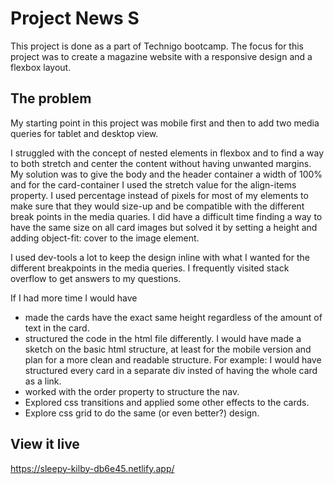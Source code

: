 # Project News S

This project is done as a part of Technigo bootcamp. The focus for this project was to create a magazine website with a responsive design and a flexbox layout.

## The problem

My starting point in this project was mobile first and then to add two media queries for tablet and desktop view.
 
I struggled with the concept of nested elements in flexbox and to find a way to both stretch and center the content without having unwanted margins. My solution was to give the body and the header container a width of 100% and for the card-container I used the stretch value for the align-items property.
I used percentage instead of pixels for most of my elements to make sure that they would size-up and be compatible with the different break points in the media quaries. I did have a difficult time finding a way to have the same size on all card images but solved it by setting a height and adding object-fit: cover to the image element.

I used dev-tools a lot to keep the design inline with what I wanted for the different breakpoints in the media queries. I frequently visited stack overflow to get answers to my questions.

If I had more time I would have  
- made the cards have the exact same height regardless of the amount of text in the card.
- structured the code in the html file differently. I would have made a sketch on the basic html structure, at least for the mobile version and plan for a more clean and readable structure. For example: I would have structured every card in a separate div insted of having the whole card as a link.
- worked with the order property to structure the nav.
- Explored css transitions and applied some other effects to the cards.
- Explore css grid to do the same (or even better?) design.


## View it live
https://sleepy-kilby-db6e45.netlify.app/
